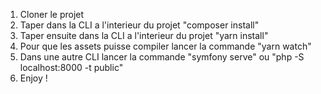 1. Cloner le projet
2. Taper dans la CLI a l'interieur du projet "composer install"
3. Taper ensuite dans la CLI a l'interieur du projet "yarn install"
4. Pour que les assets puisse compiler lancer la commande "yarn watch" 
5. Dans une autre CLI lancer la commande "symfony serve" ou "php -S localhost:8000 -t public"
6. Enjoy !
